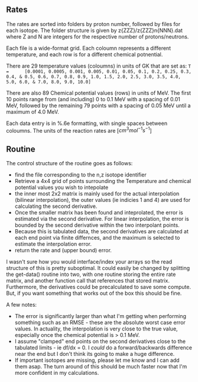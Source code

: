 ## Rates
The rates are sorted into folders by proton number, followed by files for each isotope. The folder structure is given by z{ZZZ}/z{ZZZ}n{NNN}.dat where Z and N are integers for the respective number of protons/neutrons. 

Each file is a wide-format grid. Each coloumn represents a different temperature, and each row is for a different chemical potnential.

There are 29 temperature values (coloumns) in units of GK that are set as:  ``` T =      [0.0001, 0.0005, 0.001, 0.005, 0.01, 0.05, 0.1, 0.2, 0.25, 0.3, 0.4, &
    0.5, 0.6, 0.7, 0.8, 0.9, 1.0, 1.5, 2.0, 2.5, 3.0, 3.5, 4.0, 5.0, 6.0, &
    7.0, 8.0, 9.0, 10.0]  ``` 
    
There are also 89 Chemical potential values (rows) in units of MeV. The first 10 points range from (and including) 0 to 0.1 MeV with a spacing of 0.01 MeV, followed by the remaining 79 points with a spacing of 0.05 MeV until a maximum of 4.0 MeV. 

Each data entry is in %.6e formatting, with single spaces between coloumns. The units of the reaction rates are [$cm^3 mol^{-1} s^{-1}$]

## Routine

The control structure of the routine goes as follows:
- find the file corresponding to the n,z isotope identifier
- Retrieve a 4x4 grid of points surrounding the Temperature and chemical potential values you wish to intepolate
- the inner most 2x2 matrix is mainly used for the actual interpolation (bilinear interpolation), the outer values (ie indicies 1 and 4) are used for calculating the second derivative.
- Once the smaller matrix has been found and inteprolated, the error is estimated via the second derivative. For linear interpolation, the error is bounded by the second derivative within the two interpolant points.
- Because this is tabulated data, the second derivatives are calculated at each end point via finite differnces, and the maximum is selected to estimate the interpolation error.
- return the rate and (upper bound) error.

I wasn't sure how you would interface/index your arrays so the read structure of this is pretty suboptimal. It could easily be changed by splitting the get-data() routine into two, with one routine storing the entire rate matrix, and another function call that references that stored matrix. Furthermore, the derivatives could be precalculated to save some compute. But, if you want something that works out of the box this should be fine.

A few notes:
- The error is significantly larger than what I'm getting when performing something such as an RMSE - these are the absolute worst case error values. In actuality, the interpolation is very close to the true value, especially once the chemical potential is > 0.1 MeV.
- I assume "clamped" end points on the second derivatives close to the tabulated limits - ie df/dx = 0. I *could* do a forward/backwards difference near the end but I don't think its going to make a huge difference.
- If important isotopes are missing, please let me know and I can add them asap. The turn around of this should be much faster now that I'm more confident in my calculations.